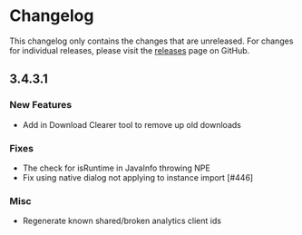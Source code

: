 # Changelog

This changelog only contains the changes that are unreleased. For changes for individual releases, please visit the
[releases](https://github.com/ATLauncher/ATLauncher/releases) page on GitHub.

## 3.4.3.1

### New Features
- Add in Download Clearer tool to remove up old downloads

### Fixes
- The check for isRuntime in JavaInfo throwing NPE
- Fix using native dialog not applying to instance import [#446]

### Misc
- Regenerate known shared/broken analytics client ids
